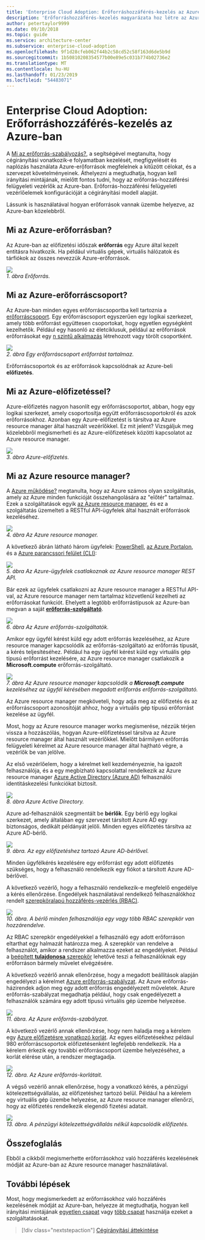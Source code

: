 ```yaml
---
title: 'Enterprise Cloud Adoption: Erőforráshozzáférés-kezelés az Azure-ban'
description: 'Erőforráshozzáférés-kezelés magyarázata hoz létre az Azure-ban: Az Azure resource manager, az előfizetések, erőforráscsoportok és erőforrások'
author: petertaylor9999
ms.date: 09/10/2018
ms.topic: guide
ms.service: architecture-center
ms.subservice: enterprise-cloud-adoption
ms.openlocfilehash: 9f1d28cfeb062f44b2c58cd52c58f163d6de5b9d
ms.sourcegitcommit: 1b50810208354577b00e89e5c031b774b02736e2
ms.translationtype: MT
ms.contentlocale: hu-HU
ms.lasthandoff: 01/23/2019
ms.locfileid: "54483071"
---
```

# <a name="enterprise-cloud-adoption-resource-access-management-in-azure"></a>Enterprise Cloud Adoption: Erőforráshozzáférés-kezelés az Azure-ban

A [Mi az erőforrás-szabályozás?](what-is-governance.md), a segítségével megtanulta, hogy cégirányítási vonatkozik-e folyamatban kezelését, megfigyelését és naplózás használata Azure-erőforrások megfelelnek a kitűzött célokat, és a szervezet követelményeinek. Áthelyezni a megtudhatja, hogyan kell irányítási mintájának, mielőtt fontos tudni, hogy az erőforrás-hozzáférési felügyeleti vezérlők az Azure-ban. Erőforrás-hozzáférési felügyeleti vezérlőelemek konfigurációját a cégirányítási modell alapját.

Lássunk is használatával hogyan erőforrások vannak üzembe helyezve, az Azure-ban közelebbről. 

## <a name="what-is-an-azure-resource"></a>Mi az Azure-erőforrásban?

Az Azure-ban az előfizetési időszak **erőforrás** egy Azure által kezelt entitásra hivatkozik. Ha például virtuális gépek, virtuális hálózatok és tárfiókok az összes nevezzük Azure-erőforrások.

![](../_images/governance-1-9.png)   
*1. ábra Erőforrás.*

## <a name="what-is-an-azure-resource-group"></a>Mi az Azure-erőforráscsoport?

Az Azure-ban minden egyes erőforráscsoportba kell tartoznia a [erőforráscsoport](/azure/azure-resource-manager/resource-group-overview#resource-groups). Egy erőforráscsoport egyszerűen egy logikai szerkezet, amely több erőforrást együttesen csoportokat, hogy egyetlen egységként kezelhetők. Például egy hasonló az életciklusuk, például az erőforrások erőforrásokat egy [n szintű alkalmazás](/azure/architecture/guide/architecture-styles/n-tier) létrehozott vagy törölt csoportként. 

![](../_images/governance-1-10.png)   
*2. ábra Egy erőforráscsoport erőforrást tartalmaz.* 

Erőforráscsoportok és az erőforrások kapcsolódnak az Azure-beli **előfizetés**. 

## <a name="what-is-an-azure-subscription"></a>Mi az Azure-előfizetéssel?

Azure-előfizetés nagyon hasonlít egy erőforráscsoportot, abban, hogy egy logikai szerkezet, amely csoportosítja együtt erőforráscsoportokról és azok erőforrásokhoz. Azonban egy Azure-előfizetést is társítva az Azure resource manager által használt vezérlőkkel. Ez mit jelent? Vizsgáljuk meg közelebbről megismerheti és az Azure-előfizetések közötti kapcsolatot az Azure resource manager.

![](../_images/governance-1-11.png)   
*3. ábra Azure-előfizetés.*

## <a name="what-is-azure-resource-manager"></a>Mi az Azure resource manager?

A [Azure működése?](what-is-azure.md) megtanulta, hogy az Azure számos olyan szolgáltatás, amely az Azure minden funkcióját összehangolására az "előtér" tartalmaz. Ezek a szolgáltatások egyik [az Azure resource manager](/azure/azure-resource-manager/), és ez a szolgáltatás üzemelteti a RESTful API-ügyfelek által használt erőforrások kezeléséhez. 

![](../_images/governance-1-12.png)   
*4. ábra Az Azure resource manager.*

A következő ábrán látható három ügyfelek: [PowerShell](/powershell/azure/overview), [az Azure Portalon](https://portal.azure.com), és a [Azure parancssori felület (CLI)](/cli/azure):

![](../_images/governance-1-13.png)   
*5. ábra Az Azure-ügyfelek csatlakoznak az Azure resource manager REST API.*

Bár ezek az ügyfelek csatlakozni az Azure resource manager a RESTful API-val, az Azure resource manager nem tartalmaz közvetlenül kezelheti az erőforrásokat funkciót. Ehelyett a legtöbb erőforrástípusok az Azure-ban megvan a saját [ **erőforrás-szolgáltató**](/azure/azure-resource-manager/resource-group-overview#terminology). 

![](../_images/governance-1-14.png)   
*6. ábra Az Azure erőforrás-szolgáltatók.*

Amikor egy ügyfél kérést küld egy adott erőforrás kezeléséhez, az Azure resource manager kapcsolódik az erőforrás-szolgáltató az erőforrás típusát, a kérés teljesítéséhez. Például ha egy ügyfél kérést küld egy virtuális gép típusú erőforrást kezelésére, az Azure resource manager csatlakozik a **Microsoft.compute** erőforrás-szolgáltató. 

![](../_images/governance-1-15.png)   
*7. ábra Az Azure resource manager kapcsolódik a **Microsoft.compute** kezeléséhez az ügyfél kérésében megadott erőforrás erőforrás-szolgáltató.*

Az Azure resource manager megköveteli, hogy adja meg az előfizetés és az erőforráscsoport azonosítóját ahhoz, hogy a virtuális gép típusú erőforrást kezelése az ügyfél. 

Most, hogy az Azure resource manager works megismerése, nézzük térjen vissza a hozzászólás, hogyan Azure-előfizetéssel társítva az Azure resource manager által használt vezérlőkkel. Mielőtt bármilyen erőforrás felügyeleti kérelmet az Azure resource manager által hajtható végre, a vezérlők be van jelölve. 

Az első vezérlőelem, hogy a kérelmet kell kezdeményeznie, ha igazolt felhasználója, és a egy megbízható kapcsolattal rendelkezik az Azure resource manager [Azure Active Directory (Azure AD)](/azure/active-directory/) felhasználói identitáskezelési funkciókat biztosít.

![](../_images/governance-1-16.png)   
*8. ábra Azure Active Directory.*

Azure ad-felhasználók szegmentált be **bérlők**. Egy bérlő egy logikai szerkezet, amely általában egy szervezet társított Azure AD egy biztonságos, dedikált példányát jelöli. Minden egyes előfizetés társítva az Azure AD-bérlő.

![](../_images/governance-1-17.png)   
*9. ábra. Az egy előfizetéshez tartozó Azure AD-bérlővel.*

Minden ügyfélkérés kezelésére egy erőforrást egy adott előfizetés szükséges, hogy a felhasználó rendelkezik egy fiókot a társított Azure AD-bérlővel. 

A következő vezérlő, hogy a felhasználó rendelkezik-e megfelelő engedélye a kérés ellenőrzése. Engedélyek használatával rendelkező felhasználókhoz rendelt [szerepköralapú hozzáférés-vezérlés (RBAC)](/azure/role-based-access-control/).

![](../_images/governance-1-18.png)   
*10. ábra. A bérlő minden felhasználója egy vagy több RBAC szerepkör van hozzárendelve.*

Az RBAC szerepkör engedélyekkel a felhasználó egy adott erőforráson eltarthat egy halmazát határozza meg. A szerepkör van rendelve a felhasználót, amikor a rendszer alkalmazza ezeket az engedélyeket. Például a [beépített **tulajdonosa** szerepkör](/azure/role-based-access-control/built-in-roles#owner) lehetővé teszi a felhasználóknak egy erőforráson bármely művelet elvégzésére.

A következő vezérlő annak ellenőrzése, hogy a megadott beállítások alapján engedélyezi a kérelmet [Azure erőforrás-szabályzat](/azure/governance/policy/). Az Azure erőforrás-házirendek adjon meg egy adott erőforrás engedélyezett műveletek. Azure erőforrás-szabályzat megadhatja például, hogy csak engedélyezett a felhasználók számára egy adott típusú virtuális gép üzembe helyezése.

![](../_images/governance-1-19.png)   
*11. ábra. Az Azure erőforrás-szabályzat.*

A következő vezérlő annak ellenőrzése, hogy nem haladja meg a kérelem egy [Azure előfizetésre vonatkozó korlát](/azure/azure-subscription-service-limits). Az egyes előfizetésekhez például 980 erőforráscsoportok előfizetésenként legfeljebb rendelkezik. Ha a kérelem érkezik egy további erőforráscsoport üzembe helyezéséhez, a korlát elérése után, a rendszer megtagadja.

![](../_images/governance-1-20.png)   
*12. ábra. Az Azure erőforrás-korlátait.* 

A végső vezérlő annak ellenőrzése, hogy a vonatkozó kérés, a pénzügyi kötelezettségvállalás, az előfizetéshez tartozó belül. Például ha a kérelem egy virtuális gép üzembe helyezése, az Azure resource manager ellenőrzi, hogy az előfizetés rendelkezik elegendő fizetési adatait.

![](../_images/governance-1-21.png)   
*13. ábra. A pénzügyi kötelezettségvállalás nélkül kapcsolódik előfizetés.*

## <a name="summary"></a>Összefoglalás

Ebből a cikkből megismerhette erőforrásokhoz való hozzáférés kezelésének módját az Azure-ban az Azure resource manager használatával.

## <a name="next-steps"></a>További lépések

Most, hogy megismerkedett az erőforrásokhoz való hozzáférés kezelésének módját az Azure-ban, helyezze át megtudhatja, hogyan kell irányítási mintájának [egyetlen csapat](../governance/governance-single-team.md) vagy [több csapat](../governance/governance-multiple-teams.md) használja ezeket a szolgáltatásokat.

> [!div class="nextstepaction"]
> [Cégirányítási áttekintése](../governance/overview.md)
